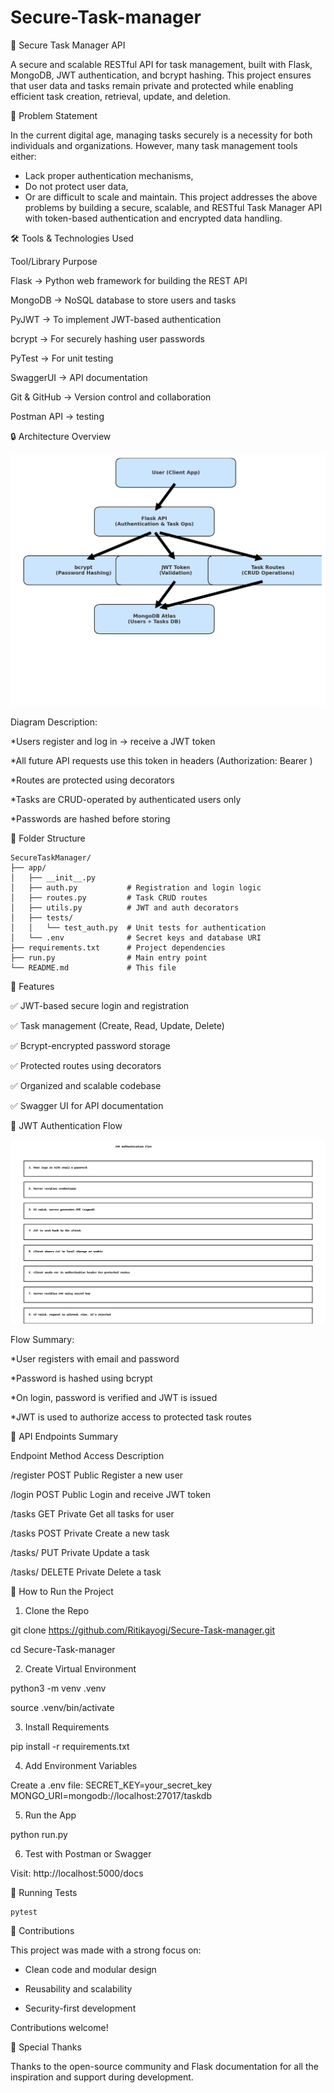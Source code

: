 # Secure-Task-manager
📌 Secure Task Manager API

A secure and scalable RESTful API for task management, built with Flask, MongoDB, JWT authentication, and bcrypt hashing. This project ensures that user data and tasks remain private and protected while enabling efficient task creation, retrieval, update, and deletion.

🧩 Problem Statement

In the current digital age, managing tasks securely is a necessity for both individuals and organizations. However, many task management tools either:
* Lack proper authentication mechanisms,
* Do not protect user data,
* Or are difficult to scale and maintain.
This project addresses the above problems by building a secure, scalable, and RESTful Task Manager API with token-based authentication and encrypted data handling.

🛠️ Tools & Technologies Used

Tool/Library	         Purpose

Flask	       ->        Python web framework for building the REST API

MongoDB      ->        NoSQL database to store users and tasks

PyJWT 	     ->        To implement JWT-based authentication

bcrypt	     ->        For securely hashing user passwords

PyTest       ->  	     For unit testing

SwaggerUI    ->	       API documentation

Git & GitHub ->	       Version control and collaboration

Postman	API  ->        testing


🔒 Architecture Overview


![Secure Task Manager Architecture](Secure_Task_Manager_Architecture.png)


Diagram Description:

*Users register and log in → receive a JWT token

*All future API requests use this token in headers (Authorization: Bearer <token>)

*Routes are protected using decorators

*Tasks are CRUD-operated by authenticated users only

*Passwords are hashed before storing

📂 Folder Structure


```
SecureTaskManager/
├── app/
│   ├── __init__.py
│   ├── auth.py           # Registration and login logic
│   ├── routes.py         # Task CRUD routes
│   ├── utils.py          # JWT and auth decorators
│   ├── tests/
│   │   └── test_auth.py  # Unit tests for authentication
│   └── .env              # Secret keys and database URI
├── requirements.txt      # Project dependencies
├── run.py                # Main entry point
└── README.md             # This file
```

🚀 Features

✅ JWT-based secure login and registration

✅ Task management (Create, Read, Update, Delete)

✅ Bcrypt-encrypted password storage

✅ Protected routes using decorators

✅ Organized and scalable codebase

✅ Swagger UI for API documentation


🔐 JWT Authentication Flow


![JWT Flow](JWT_Auth_Flow_SecureTaskManager.png)


Flow Summary:


*User registers with email and password

*Password is hashed using bcrypt

*On login, password is verified and JWT is issued

*JWT is used to authorize access to protected task routes


📘 API Endpoints Summary

Endpoint	     Method	   Access	     Description

/register      POST	     Public	     Register a new user

/login	       POST	     Public	     Login and receive JWT token

/tasks	       GET	     Private	   Get all tasks for user

/tasks	       POST	     Private	   Create a new task

/tasks/<id>	   PUT	     Private	   Update a task

/tasks/<id>	   DELETE	   Private	   Delete a task


🔬 How to Run the Project


1. Clone the Repo
   
  git clone https://github.com/Ritikayogi/Secure-Task-manager.git
  
  cd Secure-Task-manager

2. Create Virtual Environment
   
  python3 -m venv .venv
  
  source .venv/bin/activate

3. Install Requirements
   
  pip install -r requirements.txt

4. Add Environment Variables
   
  Create a .env file:
    SECRET_KEY=your_secret_key
  MONGO_URI=mongodb://localhost:27017/taskdb

5. Run the App
    
  python run.py
  
6. Test with Postman or Swagger
    
  Visit: http://localhost:5000/docs

🧪 Running Tests

    pytest

    
📌 Contributions

This project was made with a strong focus on:

* Clean code and modular design
  
* Reusability and scalability
  
* Security-first development
  
Contributions welcome!


🙌 Special Thanks

Thanks to the open-source community and Flask documentation for all the inspiration and support during development.




